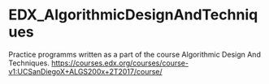# EDX_AlgorithmicDesignAndTechniques

Practice programms written as a part of the course Algorithmic Design And Techniques.
https://courses.edx.org/courses/course-v1:UCSanDiegoX+ALGS200x+2T2017/course/
